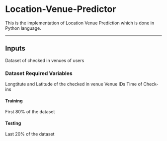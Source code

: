 # Location-Venue-Predictor
This is the implementation of Location Venue Prediction which is done in Python language. 

---------------------------------------------------------------------------------------------
## Inputs
Dataset of checked in venues of users 

### Dataset Required Variables 
Longtitute and Latitude of the checked in venue 
Venue IDs
Time of Check-ins

#### Training 
First 80% of the dataset
#### Testing 
Last 20% of the dataset
